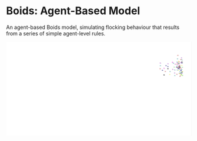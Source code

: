 # Boids: Agent-Based Model
An agent-based Boids model, simulating flocking behaviour that results from a series of simple agent-level rules.

![Agent-based model of Boids](./images/boids.gif)
